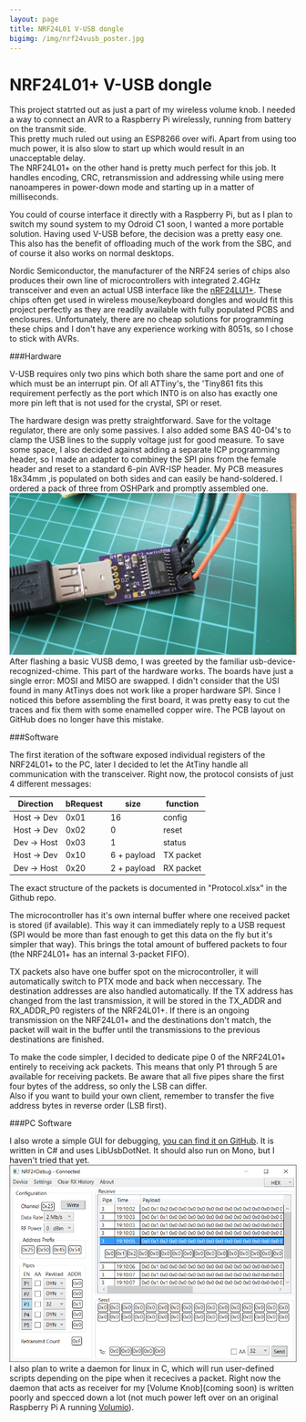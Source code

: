 ```yaml
---
layout: page
title: NRF24L01 V-USB dongle
bigimg: /img/nrf24vusb_poster.jpg
---
```


NRF24L01+ V-USB dongle
==

This project statrted out as just a part of my wireless volume knob. I needed a way to connect an AVR to a Raspberry Pi wirelessly, running from battery on the transmit side.  
This pretty much ruled out using an ESP8266 over wifi. Apart from using too much power, it is also slow to start up which would result in an unacceptable delay.  
The NRF24L01+ on the other hand is pretty much perfect for this job. It handles encoding, CRC, retransmission and addressing while using mere nanoamperes in power-down mode and starting up in a matter of milliseconds.

You could of course interface it directly with a Raspberry Pi, but as I plan to switch my sound system to my Odroid C1 soon, I wanted a more portable solution. Having used V-USB before, the decision was a pretty easy one.  
This also has the benefit of offloading much of the work from the SBC, and of course it also works on normal desktops.

Nordic Semiconductor, the manufacturer of the NRF24 series of chips also produces their own line of microcontrollers with integrated 2.4GHz transceiver and even an actual USB interface like the [nRF24LU1+](http://www.nordicsemi.com/eng/Products/2.4GHz-RF/nRF24LU1P). These chips often get used in wireless mouse/keyboard dongles and would fit this project perfectly as they are readily available with fully populated PCBS and enclosures.
Unfortunately, there are no cheap solutions for programming these chips and I don't have any experience working with 8051s, so I chose to stick with AVRs.

###Hardware

V-USB requires only two pins which both share the same port and one of which must be an interrupt pin. Of all ATTiny's, the 'Tiny861 fits this requirement perfectly as the port which INT0 is on also has exactly one more pin left that is not used for the crystal, SPI or reset.

The hardware design was pretty straightforward. Save for the voltage regulator, there are only some passives. I also added some BAS 40-04's to clamp the USB lines to the supply voltage just for good measure. To save some space, I also decided against adding a separate ICP programming header, so I made an adapter to combiney the SPI pins from the female header and reset to a standard 6-pin AVR-ISP header.
My PCB measures 18x34mm ,is populated on both sides and can easily be hand-soldered. I ordered a pack of three from OSHPark and promptly assembled one.
![](/img/vusb-nrf24-01.jpg)
After flashing a basic VUSB demo, I was greeted by the familiar usb-device-recognized-chime. This part of the hardware works. The boards have just a single error: MOSI and MISO are swapped. I didn't consider that the USI found in many AtTinys does not work like a proper hardware SPI. Since I noticed this before assembling the first board, it was pretty easy to cut the traces and fix them with some enamelled copper wire. The PCB layout on GitHub does no longer have this mistake.

###Software

The first iteration of the software exposed individual registers of the NRF24L01+ to the PC, later I decided to let the AtTiny handle all communication with the transceiver. Right now, the protocol consists of just 4 different messages:

|Direction		|bRequest	|size			|function	|
|---------------|-----------|---------------|-----------|
|Host -> Dev	|0x01		|16				|config		|
|Host -> Dev	|0x02		|0				|reset		|
|Dev -> Host	|0x03		|1				|status		|
|Host -> Dev	|0x10		|6 + payload	|TX packet	|
|Dev -> Host	|0x20		|2 + payload	|RX packet	|

The exact structure of the packets is documented in "Protocol.xlsx" in the Github repo.

The microcontroller has it's own internal buffer where one received packet is stored (if available). This way it can immediately reply to a USB request (SPI would be more than fast enough to get this data on the fly but it's simpler that way). This brings the total amount of buffered packets to four (the NRF24L01+ has an internal 3-packet FIFO).

TX packets also have one buffer spot on the microcontroller, it will automatically switch to PTX mode and back when neccessary. The destination addresses are also handled automatically. If the TX address has changed from the last transmission, it will be stored in the TX_ADDR and RX_ADDR_P0 registers of the NRF24L01+. If there is an ongoing transmission on the NRF24L01+ and the destinations don't match, the packet will wait in the buffer until the transmissions to the previous destinations are finished.

To make the code simpler, I decided to dedicate pipe 0 of the NRF24L01+ entirely to receiving ack packets. This means that only P1 through 5 are available for receiving packets. Be aware that all five pipes share the first four bytes of the address, so only the LSB can differ.  
Also if you want to build your own client, remember to transfer the five address bytes in reverse order (LSB first).

###PC Software

I also wrote a simple GUI for debugging, [you can find it on GitHub](https://github.com/martin2250/NRF24Debug). It is written in C# and uses LibUsbDotNet. It should also run on Mono, but I haven't tried that yet.
![](/img/nrf-debug-screenshot.png)
I also plan to write a daemon for linux in C, which will run user-defined scripts depending on the pipe when it rececives a packet. Right now the daemon that acts as receiver for my [Volume Knob](coming soon) is written poorly and specced down a lot (not much power left over on an original Raspberry Pi A running [Volumio](https://volumio.org/)).